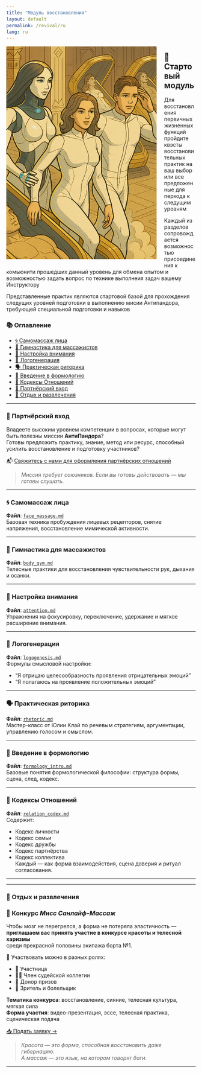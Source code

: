 ```yaml
---
title: "Модуль восстановления"
layout: default
permalink: /revival/ru
lang: ru
---
```


<img src="https://github.com/Imperium-Silentii/scena-imarch/blob/main/images/probujdenie.png?raw=true"
     alt="Пробуждение"
     style="width:400px; float:left; margin-right:20px; margin-bottom:10px;">



## 🧪 Стартовый модуль

Для восстановления первичных жизненных функций пройдите квэсты восстановительных практик на ваш выбор или все предложенные для перхода к следущим уровням

Каждый из разделов сопровождается возможностью присоединения к комьюнити прошедших данный уровень для обмена опытом и возможностью задать вопрос по технике выполнеия задач вашему Инструктору

Представленные практик являются стартовой базой для прохождения следущих уровней подготовки в выполнению мисии Антипандора, требующей специальной подготовки и навыков

### 📚 Оглавление

- [🌀 Самомассаж лица](#face-massage)
- [🧘 Гимнастика для массажистов](#body-gym)
- [🎯 Настройка внимания](#attention)
- [🧠 Логогенерация](#logogenesis)
- [🗣️ Практическая риторика](#rhetoric)
- [📘 Введение в формологию](#formology)
- [🤝 Кодексы Отношений](#relation-codex)
- [🤝 Партнёрский вход](#partner-entry)
- [🎉 Отдых и развлечения](#sunlife-contest)

---

<h3 id="partner-entry">🤝 Партнёрский вход</h3>

Владеете высоким уровнем компетенции в вопросах, которые могут быть полезны миссии **АнтиПандора**?  
Готовы предложить практику, знание, метод или ресурс, способный усилить восстановление и подготовку участников?

📬 [Свяжитесь с нами для оформления партнёрских отношений](https://imarch.sbs/contact)

> *Миссия требует союзников. Если вы готовы действовать — мы готовы слушать.*

---


### 🌀 Самомассаж лица <a id="face-massage"></a>

**Файл**: [`face_massage.md`](https://imarch.sbs/modules/face_massage.md)  
Базовая техника пробуждения лицевых рецепторов, снятие напряжения, восстановление мимической активности.

---

### 🧘 Гимнастика для массажистов <a id="body-gym"></a>

**Файл**: [`body_gym.md`](https://imarch.sbs/modules/body_gym.md)  
Телесные практики для восстановления чувствительности рук, дыхания и осанки.

---

### 🎯 Настройка внимания <a id="attention"></a>

**Файл**: [`attention.md`](https://imarch.sbs/modules/attention.md)  
Упражнения на фокусировку, переключение, удержание и мягкое расширение внимания.

---

### 🧠 Логогенерация <a id="logogenesis"></a>

**Файл**: [`logogenesis.md`](https://imarch.sbs/modules/logogenesis.md)  
Формулы смысловой настройки:  
- “Я отрицаю целесообразность проявления отрицательных эмоций”  
- “Я полагаюсь на проявление положительных эмоций”

---

### 🗣️ Практическая риторика <a id="rhetoric"></a>

**Файл**: [`rhetoric.md`](https://imarch.sbs/modules/rhetoric.md)  
Мастер-класс от Юлии Клай по речевым стратегиям, аргументации, управлению голосом и смыслом.

---

### 📘 Введение в формологию <a id="formology"></a>

**Файл**: [`formology_intro.md`](https://imarch.sbs/modules/formology_intro.md)  
Базовые понятия формологической философии: структура формы, сцена, след, кодекс.

---

### 🤝 Кодексы Отношений <a id="relation-codex"></a>

**Файл**: [`relation_codex.md`](https://imarch.sbs/modules/relation_codex.md)  
Содержит:  
- Кодекс личности  
- Кодекс семьи  
- Кодекс дружбы  
- Кодекс партнёрства  
- Кодекс коллектива  
Каждый — как форма взаимодействия, сцена доверия и ритуал согласования.

---

---

<h3 id="sunlife-contest">🎉 Отдых и развлечения</h3>

### 👑 Конкурс *Мисс Санлайф-Массаж*

Чтобы мозг не перегрелся, а форма не потеряла эластичность —  
**приглашаем вас принять участие в конкурсе красоты и телесной харизмы**  
среди прекрасной половины экипажа борта №1.

📌 Участвовать можно в разных ролях:
- 💃 Участница  
- 🧑‍⚖️ Член судейской коллегии  
- 🎁 Донор призов  
- 👀 Зритель и болельщик

**Тематика конкурса**: восстановление, сияние, телесная культура, мягкая сила  
**Форма участия**: видео-презентация, эссе, телесная практика, сценическая подача

[📥 Подать заявку →](https://imarch.sbs/forms/sunlife-contest)

> *Красота — это форма, способная восстановить даже гибернацию.  
А массаж — это язык, на котором говорят боги.*

---



